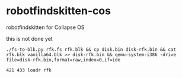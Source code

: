 # robotfindskitten-cos
robotfindskitten for Collapse OS

this is not done yet

```./fs-to-blk.py rfk.fs rfk.blk && cp disk.bin disk-rfk.bin && cat rfk.blk vanilla64.blk >> disk-rfk.bin && qemu-system-i386 -drive file=disk-rfk.bin,format=raw,index=0,if=ide```

```421 433 loadr rfk```
